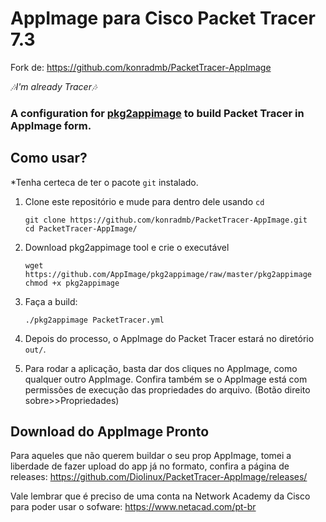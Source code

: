 # AppImage para Cisco Packet Tracer 7.3

Fork de: https://github.com/konradmb/PacketTracer-AppImage

*🎶I'm already Tracer🎶*

### A configuration for [pkg2appimage](https://github.com/AppImage/pkg2appimage) to build Packet Tracer in AppImage form.

## Como usar?

*Tenha certeca de ter o pacote `git` instalado.

1. Clone este repositório e mude para dentro dele usando `cd`

    ```shell
    git clone https://github.com/konradmb/PacketTracer-AppImage.git
    cd PacketTracer-AppImage/
    ```
2. Download pkg2appimage tool e crie o executável
   ```shell
   wget https://github.com/AppImage/pkg2appimage/raw/master/pkg2appimage
   chmod +x pkg2appimage
   ```
3. Faça a build:

   ```shell
   ./pkg2appimage PacketTracer.yml
   ```

4. Depois do processo, o AppImage do Packet Tracer estará no diretório `out/`.

5. Para rodar a aplicação, basta dar dos cliques no AppImage, como qualquer outro AppImage. Confira também se
o AppImage está com permissões de execução das propriedades do arquivo. (Botão direito sobre>>Propriedades)

## Download do AppImage Pronto

Para aqueles que não querem buildar o seu prop AppImage, tomei a liberdade de fazer upload do app já no formato,
confira a página de releases: https://github.com/Diolinux/PacketTracer-AppImage/releases/

Vale lembrar que é preciso de uma conta na Network Academy da Cisco para poder usar o sofware: https://www.netacad.com/pt-br





